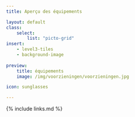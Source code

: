 ```yaml
---
title: Aperçu des équipements

layout: default
class:
    select: 
        list: "picto-grid"
insert: 
    - level3-tiles
    - background-image
    
preview: 
    title: équipements
    image: /img/voorzieningen/voorzieningen.jpg

icon: sunglasses

---
```

{% include links.md %}
